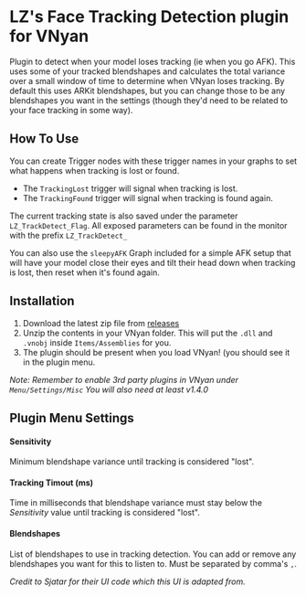 # LZ's Face Tracking Detection plugin for VNyan
Plugin to detect when your model loses tracking (ie when you go AFK). This uses some of your tracked blendshapes and calculates the total variance over a small window of time to determine when VNyan loses tracking. By default this uses ARKit blendshapes, but you can change those to be any blendshapes you want in the settings (though they'd need to be related to your face tracking in some way).

## How To Use
You can create Trigger nodes with these trigger names in your graphs to set what happens when tracking is lost or found.
- The `TrackingLost` trigger will signal when tracking is lost.
- The `TrackingFound` trigger will signal when tracking is found again.

The current tracking state is also saved under the parameter `LZ_TrackDetect_Flag`. All exposed parameters can be found in the monitor with the prefix `LZ_TrackDetect_`

You can also use the `sleepyAFK` Graph included for a simple AFK setup that will have your model close their eyes and tilt their head down when tracking is lost, then reset when it's found again.

## Installation
1. Download the latest zip file from [releases](https://github.com/Lunazera/VNyan-Tracking-Detection/releases/)
2. Unzip the contents in your VNyan folder. This will put the `.dll` and `.vnobj` inside `Items/Assemblies` for you.
3. The plugin should be present when you load VNyan! (you should see it in the plugin menu.

*Note: Remember to enable 3rd party plugins in VNyan under `Menu/Settings/Misc`*
*You will also need at least v1.4.0*

## Plugin Menu Settings
#### Sensitivity
Minimum blendshape variance until tracking is considered "lost".
#### Tracking Timout (ms)
Time in milliseconds that blendshape variance must stay below the *Sensitivity* value until tracking is considered "lost".
#### Blendshapes
List of blendshapes to use in tracking detection. You can add or remove any blendshapes you want for this to listen to. Must be separated by comma's `,`.

*Credit to Sjatar for their UI code which this UI is adapted from.*
